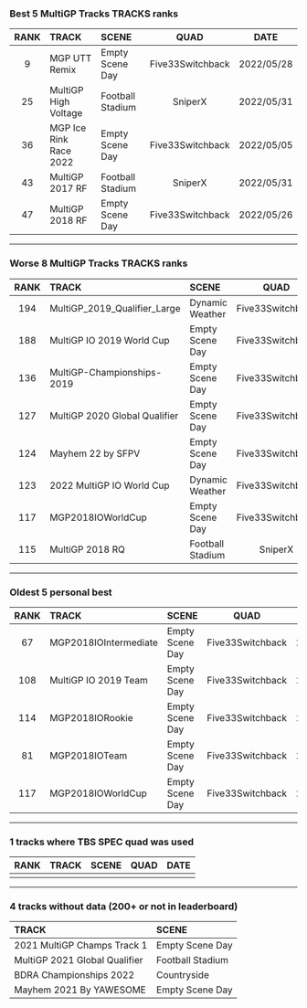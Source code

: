 ### Best 5 MultiGP Tracks TRACKS ranks
|RANK|TRACK|SCENE|QUAD|DATE|
|:---:|:---|:---|:---:|:---:|
|9|MGP UTT Remix|Empty Scene Day|Five33Switchback|2022/05/28|
|25|MultiGP High Voltage|Football Stadium|SniperX|2022/05/31|
|36|MGP Ice Rink Race 2022|Empty Scene Day|Five33Switchback|2022/05/05|
|43|MultiGP 2017 RF|Football Stadium|SniperX|2022/05/31|
|47|MultiGP 2018 RF|Empty Scene Day|Five33Switchback|2022/05/26|
---
### Worse 8 MultiGP Tracks TRACKS ranks
|RANK|TRACK|SCENE|QUAD|DATE|
|:---:|:---|:---|:---:|:---:|
|194|MultiGP_2019_Qualifier_Large|Dynamic Weather|Five33Switchback|2022/05/27|
|188|MultiGP IO 2019 World Cup|Empty Scene Day|Five33Switchback|2021/07/05|
|136|MultiGP-Championships-2019|Empty Scene Day|Five33Switchback|2022/05/27|
|127|MultiGP 2020 Global Qualifier|Empty Scene Day|Five33Switchback|2022/05/30|
|124|Mayhem 22 by SFPV|Empty Scene Day|Five33Switchback|2022/04/02|
|123|2022 MultiGP IO World Cup|Dynamic Weather|Five33Switchback|2022/06/07|
|117|MGP2018IOWorldCup|Empty Scene Day|Five33Switchback|2021/06/17|
|115|MultiGP 2018 RQ|Football Stadium|SniperX|2022/05/31|
---
### Oldest 5 personal best
|RANK|TRACK|SCENE|QUAD|DATE|
|:---:|:---|:---|:---:|:---:|
|67|MGP2018IOIntermediate|Empty Scene Day|Five33Switchback|2021/05/18|
|108|MultiGP IO 2019 Team|Empty Scene Day|Five33Switchback|2021/05/18|
|114|MGP2018IORookie|Empty Scene Day|Five33Switchback|2021/05/30|
|81|MGP2018IOTeam|Empty Scene Day|Five33Switchback|2021/05/30|
|117|MGP2018IOWorldCup|Empty Scene Day|Five33Switchback|2021/06/17|
---
### 1 tracks where TBS SPEC quad was used
|RANK|TRACK|SCENE|QUAD|DATE|
|:---:|:---|:---|:---:|:---:|
||||||
---
### 4 tracks without data (200+ or not in leaderboard)
|TRACK|SCENE|
|:---|:---|
|2021 MultiGP Champs Track 1|Empty Scene Day|
|MultiGP 2021 Global Qualifier|Football Stadium|
|BDRA Championships 2022|Countryside|
|Mayhem 2021 By YAWESOME|Empty Scene Day|

